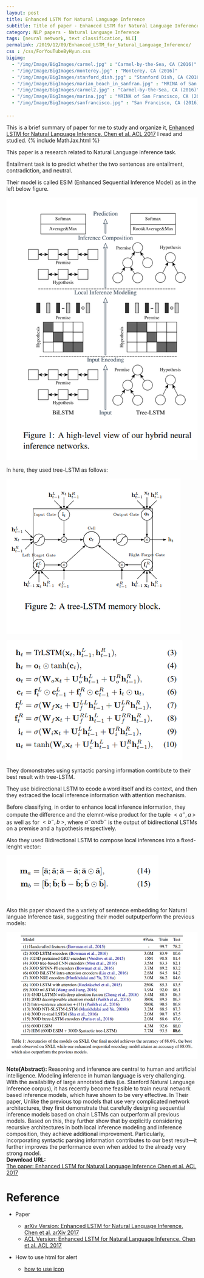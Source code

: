 ```yaml
---
layout: post
title: Enhanced LSTM for Natural Language Inference
subtitle: Title of paper - Enhanced LSTM for Natural Language Inference
category: NLP papers - Natural Language Inference
tags: [neural network, text classification, NLI]
permalink: /2019/12/09/Enhanced_LSTM_for_Natural_Language_Inference/
css : /css/ForYouTubeByHyun.css
bigimg: 
  - "/img/Image/BigImages/carmel.jpg" : "Carmel-by-the-Sea, CA (2016)"
  - "/img/Image/BigImages/monterey.jpg" : "Monterey, CA (2016)"
  - "/img/Image/BigImages/stanford_dish.jpg" : "Stanford Dish, CA (2016)"
  - "/img/Image/BigImages/marian_beach_in_sanfran.jpg" : "MRINA of San Francisco, CA (2016)"
  - "/img/Image/BigImages/carmel2.jpg" : "Carmel-by-the-Sea, CA (2016)"
  - "/img/Image/BigImages/marina.jpg" : "MRINA of San Francisco, CA (2016)"
  - "/img/Image/BigImages/sanfrancisco.jpg" : "San Francisco, CA (2016)"
  
---
```


This is a brief summary of paper for me to study and organize it, [Enhanced LSTM for Natural Language Inference.  Chen et al. ACL 2017](https://www.aclweb.org/anthology/P17-1152/) I read and studied. 
{% include MathJax.html %}

This paper is a research related to  Natural Language inference task.

Entailment task is to predict whether the two sentences are entailment, contradiction, and neutral.

Their model is called ESIM (Enhanced Sequential Inference Model) as in the left below figure.

![Chen et al. ACL 2017](/img/Image/NaturalLanguageProcessing/NLPLabs/Paper_Investigation/Text_Classification/2019-12-09-Enhanced_LSTM_for_Natural_Language_Inference/ESIM_firgure1.PNG)

In here, they used tree-LSTM as follows:

![Chen et al. ACL 2017](/img/Image/NaturalLanguageProcessing/NLPLabs/Paper_Investigation/Text_Classification/2019-12-09-Enhanced_LSTM_for_Natural_Language_Inference/ESIM_firgure2.PNG)

![Chen et al. 2017 ACL](/img/Image/NaturalLanguageProcessing/NLPLabs/Paper_Investigation/Text_Classification/2019-12-09-Enhanced_LSTM_for_Natural_Language_Inference/ESIM_firgure3.PNG)

They domonstrates using syntactic parsing information contribute to their best result with tree-LSTM.

They use bidirectional LSTM to ecode a word itself and its context, and then they extraced the local inference information with attention mechanism. 

Before classifying, in order to enhance local inference information, they compute the difference and the elemnt-wise product for the tuple $<a^{-},a^{~}>$
 as well as for $<b^{-},b^{~}>$, where $a^{-} and b^{-}$ is the output of bidirectional LSTMs on a premise and a hypothesis respectively.

Also they used Bidirectional LSTM to compose local inferences into a fixed-lenght vector:

![Chen et al. ACL 2017](/img/Image/NaturalLanguageProcessing/NLPLabs/Paper_Investigation/Text_Classification/2019-12-09-Enhanced_LSTM_for_Natural_Language_Inference/ESIM_firgure4.PNG)

Also this paper showed the a variety of sentence embedding for Natural languae Inference task, suggesting their model outputperform the previous models: 

![Chen et al. 2017 ACL](/img/Image/NaturalLanguageProcessing/NLPLabs/Paper_Investigation/Text_Classification/2019-12-09-Enhanced_LSTM_for_Natural_Language_Inference/ESIM_firgure5.PNG)


<div class="alert alert-info" role="alert"><i class="fa fa-info-circle"></i> <b>Note(Abstract): </b>
Reasoning and inference are central to human and artificial intelligence. Modeling inference in human language is very challenging. With the availability of large annotated data (i.e. Stanford Natural Language Inference corpus), it has recently become feasible to train neural network based inference models, which have shown to be very effective. In Their paper, Unlike the previous top models that use very complicated network architectures, they first demonstrate that carefully designing sequential inference models based on chain LSTMs can outperform all previous models. Based on this, they further show that by explicitly considering recursive architectures in both local inference modeling and inference composition, they achieve additional improvement. Particularly, incorporating syntactic parsing information contributes to our best result—it further improves the performance even when added to the already very strong model.
</div>
    
<div class="alert alert-success" role="alert"><i class="fa fa-paperclip fa-lg"></i> <b>Download URL: </b><br>
  <a href="https://www.aclweb.org/anthology/P17-1152/">The paper: Enhanced LSTM for Natural Language Inference  Chen et al. ACL 2017</a>
</div>

# Reference 

- Paper 
  - [arXiv Version: Enhanced LSTM for Natural Language Inference.  Chen et al. arXiv 2017](https://arxiv.org/abs/1609.06038)
  - [ACL Version: Enhanced LSTM for Natural Language Inference.  Chen et al. ACL 2017](https://www.aclweb.org/anthology/P17-1152/)
  
- How to use html for alert
  - [how to use icon](http://idratherbewriting.com/documentation-theme-jekyll/mydoc_icons.html)
    




























